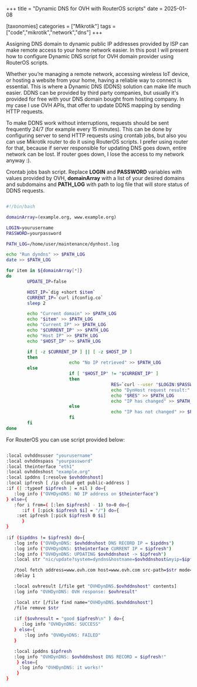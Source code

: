 +++
title = "Dynamic DNS for OVH with RouterOS scripts"
date = 2025-01-08

[taxonomies]
categories = ["Mikrotik"]
tags = ["code","mikrotik","network","dns"]
+++

Assigning DNS domain to dynamic public IP addresses provided by ISP can make remote access to your home network easier. In this post I will present how to configure Dynamic DNS script for OVH domain provider using RouterOS scripts.
<!-- more -->

Whether you’re managing a remote network, accessing wireless IoT device, or hosting a website from your home, having a reliable way to connect is essential. This is where a Dynamic DNS (DDNS) solution can make life much easier. DDNS can be provided by third party companies, but usually it's provided for free with your DNS domain bought from hosting company. In my case I use OVH APIs, that offer to update DDNS mapping by sending HTTP requests.

To make DDNS work without interruptions, requests should be sent frequently 24/7 (for example every 15 minutes). This can be done by configuring server to send HTTP requests using crontab jobs, but also you can use Mikrotik router to do it using RouterOS scripts. I prefer using router for that, because if server responsible for updating DNS goes down, entire network can be lost. If router goes down, I lose the access to my network anyway :).

Crontab jobs bash script. Replace **LOGIN** and **PASSWORD** variables with values provided by OVH, **domainArray** with a list of your desired domains and subdomains and **PATH_LOG** with path to log file that will store status of DDNS requests. 

```bash

#!/bin/bash

domainArray=(example.org, www.example.org)

LOGIN=yourusername
PASSWORD=yourpassword

PATH_LOG=/home/user/maintenance/dynhost.log

echo "Run dyndns" >> $PATH_LOG
date >> $PATH_LOG

for item in ${domainArray[*]}
do
        UPDATE_IP=false

        HOST_IP=`dig +short $item`
        CURRENT_IP=`curl ifconfig.co`
        sleep 2

        echo "Current domain" >> $PATH_LOG
        echo "$item" >> $PATH_LOG
        echo "Current IP" >> $PATH_LOG
        echo "$CURRENT_IP" >> $PATH_LOG
        echo "Host IP" >> $PATH_LOG
        echo "$HOST_IP" >> $PATH_LOG

        if [ -z $CURRENT_IP ] || [ -z $HOST_IP ]
        then
                        echo "No IP retrieved" >> $PATH_LOG
        else
                        if [ "$HOST_IP" != "$CURRENT_IP" ]
                        then
                                        RES=`curl --user "$LOGIN:$PASSWORD" "https://www.ovh.com/nic/update?system=dyndns&hostname=$item&myip=$CURRENT_IP"`
                                        echo "DynHost request result:" >> $PATH_LOG
                                        echo "$RES" >> $PATH_LOG
                                        echo "IP has changed" >> $PATH_LOG
                        else
                                        echo "IP has not changed" >> $PATH_LOG
                        fi
        fi
done
```

For RouterOS you can use script provided below:

```bash

:local ovhddnsuser "yourusername"
:local ovhddnspass "yourpassword"
:local theinterface "eth1"
:local ovhddnshost "example.org"
:local ipddns [:resolve $ovhddnshost]
:local ipfresh [ /ip cloud get public-address ]
:if ([ :typeof $ipfresh ] = nil ) do={
   :log info ("OVHDynDNS: NO IP address on $theinterface")
} else={
   :for i from=( [:len $ipfresh] - 1) to=0 do={ 
      :if ( [:pick $ipfresh $i] = "/") do={ 
    :set ipfresh [:pick $ipfresh 0 $i]
      } 
}
 
:if ($ipddns != $ipfresh) do={
   :log info ("OVHDynDNS: $ovhddnshost DNS RECORD IP = $ipddns")
   :log info ("OVHDynDNS: $theinterface CURRENT IP = $ipfresh")
   :log info ("OVHDynDNS: UPDATING $ovhddnshost -> $ipfresh")
   :local str "nic/update?system=dyndns&hostname=$ovhddnshost&myip=$ipfresh&wildcard=OFF&backmx=NO&mx=NOCHG"

   /tool fetch address=www.ovh.com host=www.ovh.com src-path=$str mode=https user=$ovhddnsuser password=$ovhddnspass dst-path=("/disk1/OVHDynDNS.".$ovhddnshost)
   :delay 1

   :local ovhresult [/file get "OVHDynDNS.$ovhddnshost" contents]
   :log info "OVHDynDNS: OVH response: $ovhresult"

   :local str [/file find name="OVHDynDNS.$ovhddnshost"]
   /file remove $str
   
   :if ($ovhresult = "good $ipfresh\n" ) do={
      :log info "OVHDynDNS: SUCCESS"
   } else={
       :log info "OVHDynDNS: FAILED"
   }

   :local ipddns $ipfresh
   :log info "OVHDynDNS: $ovhddnshost DNS RECORD = $ipfresh!"
    } else={
     :log info "OVHDynDNS: it works!"
    }
}
```
